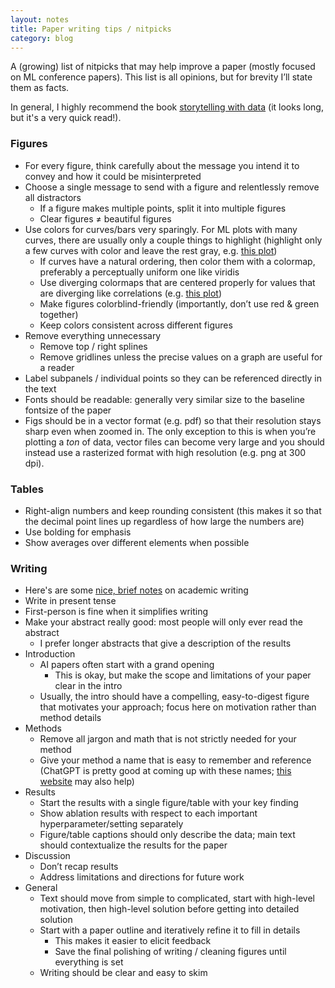 ```yaml
---
layout: notes
title: Paper writing tips / nitpicks
category: blog
---
```


A (growing) list of nitpicks that may help improve a paper (mostly focused on ML conference papers). This list is all opinions, but for brevity I’ll state them as facts.

In general, I highly recommend the book [storytelling with data](https://github.com/Saurav6789/Books-/blob/master/storytelling-with-data-cole-nussbaumer-knaflic.pdf) (it looks long, but it's a very quick read!).


### Figures

- For every figure, think carefully about the message you intend it to convey and how it could be misinterpreted
- Choose a single message to send with a figure and relentlessly remove all distractors
    - If a figure makes multiple points, split it into multiple figures
    - Clear figures ≠ beautiful figures
- Use colors for curves/bars very sparingly. For ML plots with many curves, there are usually only a couple things to highlight (highlight only a few curves with color and leave the rest gray, e.g. [this plot](https://github.com/csinva/data-viz-utils/blob/master/docs/img/conference_trends.png))
    - If curves have a natural ordering, then color them with a colormap, preferably a perceptually uniform one like viridis
    - Use diverging colormaps that are centered properly for values that are diverging like correlations (e.g. [this plot](https://seaborn.pydata.org/examples/many_pairwise_correlations.html))
    - Make figures colorblind-friendly (importantly, don’t use red & green together)
    - Keep colors consistent across different figures
- Remove everything unnecessary
    - Remove top / right splines
    - Remove gridlines unless the precise values on a graph are useful for a reader
- Label subpanels / individual points so they can be referenced directly in the text
- Fonts should be readable: generally very similar size to the baseline fontsize of the paper
- Figs should be in a vector format (e.g. pdf) so that their resolution stays sharp even when zoomed in. The only exception to this is when you’re plotting a *ton* of data, vector files can become very large and you should instead use a rasterized format with high resolution (e.g. png at 300 dpi).

### Tables

- Right-align numbers and keep rounding consistent (this makes it so that the decimal point lines up regardless of how large the numbers are)
- Use bolding for emphasis
- Show averages over different elements when possible

### Writing

- Here's are some [nice, brief notes](https://www.cs.ubc.ca/~schmidtm/Courses/Notes/writing.pdf) on academic writing
- Write in present tense
- First-person is fine when it simplifies writing
- Make your abstract really good: most people will only ever read the abstract
    - I prefer longer abstracts that give a description of the results
- Introduction
    - AI papers often start with a grand opening
        - This is okay, but make the scope and limitations of your paper clear in the intro
    - Usually, the intro should have a compelling, easy-to-digest figure that motivates your approach; focus here on motivation rather than method details
- Methods
    - Remove all jargon and math that is not strictly needed for your method
    - Give your method a name that is easy to remember and reference (ChatGPT is pretty good at coming up with these names; [this website](https://csinva.io/acronym-generator/) may also help)
- Results
    - Start the results with a single figure/table with your key finding
    - Show ablation results with respect to each important hyperparameter/setting separately
    - Figure/table captions should only describe the data; main text should contextualize the results for the paper
- Discussion
    - Don’t recap results
    - Address limitations and directions for future work
- General
    - Text should move from simple to complicated, start with high-level motivation, then high-level solution before getting into detailed solution
    - Start with a paper outline and iteratively refine it to fill in details
      - This makes it easier to elicit feedback
      - Save the final polishing of writing / cleaning figures until everything is set
    - Writing should be clear and easy to skim

<br/>